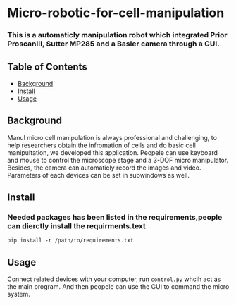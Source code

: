# Micro-robotic-for-cell-manipulation
### This is a automaticly manipulation robot which integrated Prior ProscanIII, Sutter MP285 and a Basler camera through a GUI.
## Table of Contents

- [Background](#background)
- [Install](#install)
- [Usage](#usage)


## Background

Manul micro cell manipulation is always professional and challenging, to help researchers obtain the infromation of cells and do basic cell manipultation, 
we developed this application. Peopele can use keyboard and mouse to control the microscope stage and a 3-DOF micro manipulator. Besides, the camera can automaticly 
record the images and video. Parameters of each devices can be set in subwindows as well.

## Install

### Needed packages has been listed in the requirements,people can dierctly install the requirments.text

``pip install -r /path/to/requirements.txt``

## Usage

 Connect related devices with your computer, run `control.py` whcih act as the main program. And then peopele can use the GUI to command the micro system.



